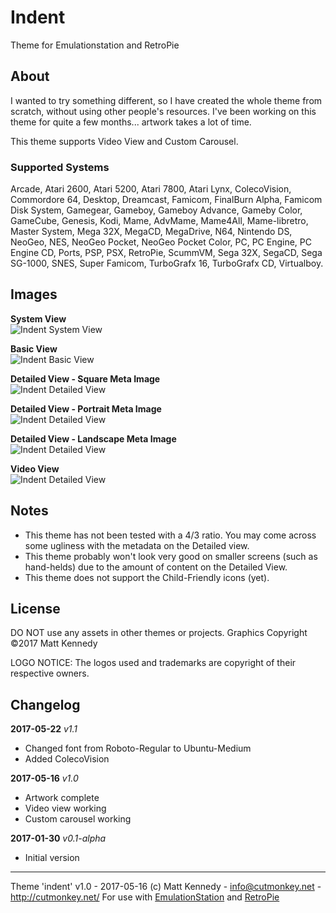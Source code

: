 # Indent
Theme for Emulationstation and RetroPie


## About

I wanted to try something different, so I have created the whole theme from scratch, without using other people's resources. I've been working on this theme for quite a few months... artwork takes a lot of time.

This theme supports Video View and Custom Carousel.

### Supported Systems

Arcade, Atari 2600, Atari 5200, Atari 7800, Atari Lynx, ColecoVision, Commordore 64, Desktop, Dreamcast, Famicom, FinalBurn Alpha, Famicom Disk System, Gamegear, Gameboy, Gameboy Advance, Gameby Color, GameCube, Genesis, Kodi, Mame, AdvMame, Mame4All, Mame-libretro, Master System, Mega 32X, MegaCD, MegaDrive, N64, Nintendo DS, NeoGeo, NES, NeoGeo Pocket, NeoGeo Pocket Color, PC, PC Engine, PC Engine CD, Ports, PSP, PSX, RetroPie, ScummVM, Sega 32X, SegaCD, Sega SG-1000, SNES, Super Famicom, TurboGrafx 16, TurboGrafx CD, Virtualboy.

## Images

**System View**  
![Indent System View](http://i.imgur.com/h6NxEOh.jpg)

**Basic View**  
![Indent Basic View](http://i.imgur.com/0LQURji.jpg)

**Detailed View - Square Meta Image**  
![Indent Detailed View](http://i.imgur.com/l188JK0.jpg)

**Detailed View - Portrait Meta Image**  
![Indent Detailed View](http://i.imgur.com/OdVWtZb.jpg)

**Detailed View - Landscape Meta Image**  
![Indent Detailed View](http://i.imgur.com/xL1gofN.jpg)

**Video View**  
![Indent Detailed View](http://i.imgur.com/T1u5Fj6.jpg)

## Notes

- This theme has not been tested with a 4/3 ratio. You may come across some ugliness with the metadata on the Detailed view.
- This theme probably won't look very good on smaller screens (such as hand-helds) due to the amount of content on the Detailed View.
- This theme does not support the Child-Friendly icons (yet).

## License

DO NOT use any assets in other themes or projects.
Graphics Copyright ©2017 Matt Kennedy

LOGO NOTICE:
The logos used and trademarks are copyright of their respective owners.


## Changelog

**2017-05-22**
*v1.1*
 - Changed font from Roboto-Regular to Ubuntu-Medium
 - Added ColecoVision

**2017-05-16**
*v1.0*
 - Artwork complete
 - Video view working
 - Custom carousel working

**2017-01-30**
*v0.1-alpha*
 - Initial version

---

Theme 'indent' v1.0 - 2017-05-16
(c) Matt Kennedy - info@cutmonkey.net - http://cutmonkey.net/
For use with [EmulationStation](http://www.emulationstation.org/) and [RetroPie](https://retropie.org.uk/)
